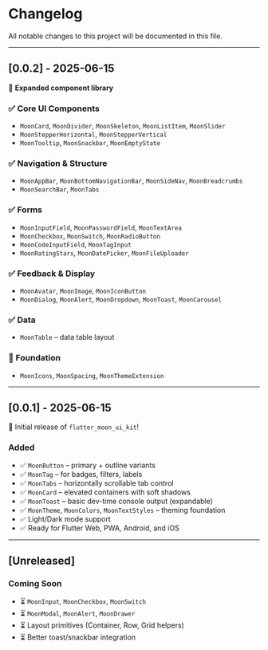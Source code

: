 # Changelog

All notable changes to this project will be documented in this file.

---

## [0.0.2] - 2025-06-15

🚀 **Expanded component library**

### ✅ Core UI Components

- `MoonCard`, `MoonDivider`, `MoonSkeleton`, `MoonListItem`, `MoonSlider`
- `MoonStepperHorizontal`, `MoonStepperVertical`
- `MoonTooltip`, `MoonSnackbar`, `MoonEmptyState`

### ✅ Navigation & Structure

- `MoonAppBar`, `MoonBottomNavigationBar`, `MoonSideNav`, `MoonBreadcrumbs`
- `MoonSearchBar`, `MoonTabs`

### ✅ Forms

- `MoonInputField`, `MoonPasswordField`, `MoonTextArea`
- `MoonCheckbox`, `MoonSwitch`, `MoonRadioButton`
- `MoonCodeInputField`, `MoonTagInput`
- `MoonRatingStars`, `MoonDatePicker`, `MoonFileUploader`

### ✅ Feedback & Display

- `MoonAvatar`, `MoonImage`, `MoonIconButton`
- `MoonDialog`, `MoonAlert`, `MoonDropdown`, `MoonToast`, `MoonCarousel`

### ✅ Data

- `MoonTable` – data table layout

### 🎨 Foundation

- `MoonIcons`, `MoonSpacing`, `MoonThemeExtension`

---

## [0.0.1] - 2025-06-15

🎉 Initial release of `flutter_moon_ui_kit`!

### Added

- ✅ `MoonButton` – primary + outline variants
- ✅ `MoonTag` – for badges, filters, labels
- ✅ `MoonTabs` – horizontally scrollable tab control
- ✅ `MoonCard` – elevated containers with soft shadows
- ✅ `MoonToast` – basic dev-time console output (expandable)
- ✅ `MoonTheme`, `MoonColors`, `MoonTextStyles` – theming foundation
- ✅ Light/Dark mode support
- ✅ Ready for Flutter Web, PWA, Android, and iOS

---

## [Unreleased]

### Coming Soon

- ⏳ `MoonInput`, `MoonCheckbox`, `MoonSwitch`
- ⏳ `MoonModal`, `MoonAlert`, `MoonDrawer`
- ⏳ Layout primitives (Container, Row, Grid helpers)
- ⏳ Better toast/snackbar integration
